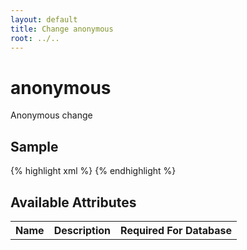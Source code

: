 ```yaml
---
layout: default
title: Change anonymous
root: ../..
---
```


# anonymous #

Anonymous change

## Sample ##

{% highlight xml %}
<anonymous></anonymous>
{% endhighlight %}

## Available Attributes ##

<table>
<tr><th>Name</th><th>Description</th><th>Required For Database</th></tr>
</table>
